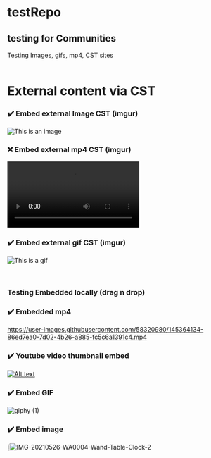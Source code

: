 # testRepo
## testing for Communities

Testing Images, gifs, mp4, CST sites
<br />
<br />



# External content via CST

### ✔️ Embed external Image CST (imgur)
![This is an image](https://i.imgur.com/8KpYb1J.jpeg)

### ❌ Embed external mp4 CST (imgur) 

![This is a video](https://i.imgur.com/aM9loRe.mp4)


### ✔️ Embed external gif CST (imgur)

![This is a gif](https://i.imgur.com/Os63UKo.gif)

<br />


### Testing Embedded locally (drag n drop)

### ✔️ Embedded mp4

https://user-images.githubusercontent.com/58320980/145364134-86ed7ea0-7d02-4b26-a885-fc5c6a1391c4.mp4

### ✔️ Youtube video thumbnail embed 

[![Alt text](https://img.youtube.com/vi/w6jeKaQMyik/0.jpg)](https://www.youtube.com/watch?v=VID)


### ✔️ Embed GIF 

![giphy (1)](https://user-images.githubusercontent.com/58320980/145447641-a489b359-dbaf-41fb-8d31-d7ce24639a71.gif)

### ✔️ Embed image

[![IMG-20210526-WA0004-Wand-Table-Clock-2](https://user-images.githubusercontent.com/58320980/145361063-07a3504c-82c9-4a9a-a697-e97e1c7b3e9b.jpg)
